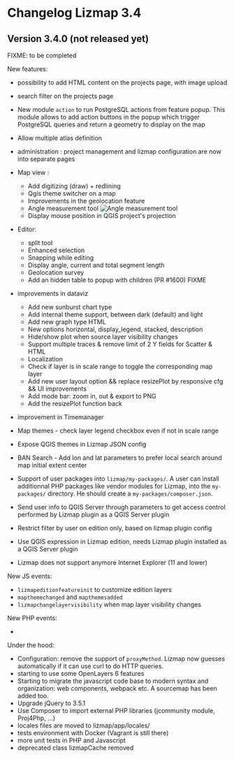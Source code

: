 Changelog Lizmap 3.4
====================


Version 3.4.0 (not released yet)
--------------------------------

FIXME: to be completed

New features:

- possibility to add HTML content on the projects page, with image upload
- search filter on the projects page
- New module `action` to run PostgreSQL actions from feature popup.
  This module allows to add action buttons in the popup which trigger PostgreSQL
  queries and return a geometry to display on the map
- Allow multiple atlas definition
- administration : project management and lizmap configuration are now into
  separate pages
- Map view :
    - Add digitizing (draw) + redlining
    - Qgis theme switcher on a map
    - Improvements in the geolocation feature
    - Angle measurement tool
    ![Angle measurement tool](https://user-images.githubusercontent.com/2145040/92402502-f4bceb00-f12f-11ea-8e1a-57e4b9841233.gif "Angle measurement tool")
    - Display mouse position in QGIS project's projection
- Editor:
   - split tool
   - Enhanced selection
   - Snapping while editing
   - Display angle, current and total segment length
   - Geolocation survey
   - Add an hidden table to popup with children (PR #1600) FIXME
- improvements in dataviz
    - Add new sunburst chart type
    - Add internal theme support, between dark (default) and light
    - Add new graph type HTML
    - New options horizontal, display_legend, stacked, description
    - Hide/show plot when source layer visibility changes
    - Support multiple traces & remove limit of 2 Y fields for Scatter & HTML
    - Localization
    - Check if layer is in scale range to toggle the corresponding map layer
    - Add new user layout option && replace resizePlot by responsive cfg && UI improvements
    - Add mode bar: zoom in, out & export to PNG
    - Add the resizePlot function back
- improvement in Timemanager
- Map themes - check layer legend checkbox even if not in scale range
- Expose QGIS themes in Lizmap JSON config
- BAN Search - Add lon and lat parameters to prefer local search around map initial extent center
- Support of user packages into `lizmap/my-packages/`. A user can install
  additionnal PHP packages like vendor modules for Lizmap, into the `my-packages/`
  directory. He should create a `my-packages/composer.json`.
- Send user info to QGIS Server through parameters to get access control
  performed by Lizmap plugin as a QGIS Server plugin
- Restrict filter by user on edition only, based on lizmap plugin config
- Use QGIS expression in Lizmap edition, needs Lizmap plugin installed as a QGIS Server plugin


- Lizmap does not support anymore Internet Explorer (11 and lower)

New JS events:

- `lizmapeditionfeatureinit` to customize edition layers
- `mapthemechanged` and `mapthemesadded`
- `lizmapchangelayervisibility` when map layer visibility changes

New PHP events:

-



Under the hood:

- Configuration: remove the support of `proxyMethod`. Lizmap now guesses automatically
  if it can use curl to do HTTP queries.
- starting to use some OpenLayers 6 features
- Starting to migrate the javascript code base to modern syntax and organization:
  web components, webpack etc. A sourcemap has been added too.
- Upgrade jQuery to 3.5.1
- Use Composer to import external PHP libraries (jcommunity module, Proj4Php, ...)
- locales files are moved to lizmap/app/locales/
- tests environment with Docker (Vagrant is still there)
- more unit tests in PHP and Javascript
- deprecated class lizmapCache removed

